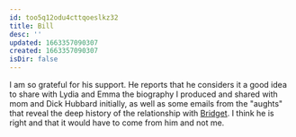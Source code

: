 ```yaml
---
id: too5q12odu4cttqoeslkz32
title: Bill
desc: ''
updated: 1663357090307
created: 1663357090307
isDir: false
---
```

I am so grateful for his support. He reports that he considers it a good idea to share with Lydia and Emma the biography I produced and shared with mom and Dick Hubbard initially, as well as some emails from the "aughts" that reveal the deep history of the relationship with [Bridget](Bridget.md). I think he is right and that it would have to come from him and not me.